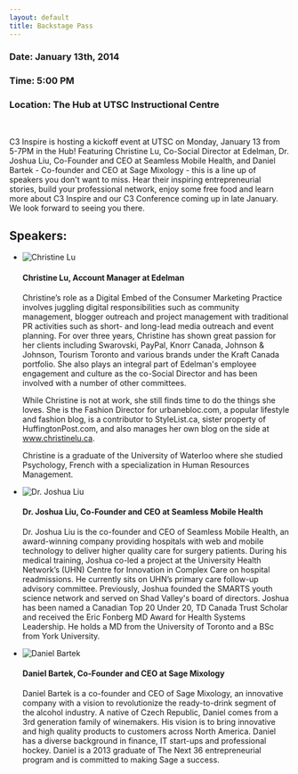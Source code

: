 ```yaml
---
layout: default
title: Backstage Pass
---
```

<div class="text-center">
	<h3>Date: January 13th, 2014</h3>
	<h3>Time: 5:00 PM</h3>
	<h3>Location: The Hub at UTSC Instructional Centre</h3>
</div>
<br>
<p class="lead">C3 Inspire is hosting a kickoff event at UTSC on Monday, January 13 from 5-7PM in the Hub! Featuring Christine Lu, Co-Social Director at Edelman, Dr. Joshua Liu, Co-Founder and CEO at Seamless Mobile Health, and Daniel Bartek - Co-founder and CEO at Sage Mixology - this is a line up of speakers you don't want to miss. Hear their inspiring entrepreneurial stories, build your professional network, enjoy some free food and learn more about C3 Inspire and our C3 Conference coming up in late January. We look forward to seeing you there.</p>

## Speakers:

<ul class="media-list">
	<li class="media">
		<img class="media-object pull-left" src="http://i.imgur.com/AvPVEgrs.jpg" alt="Christine Lu">
		<div class="media-body">
			<h4 class="media-heading">Christine Lu, Account Manager at Edelman</h4>
			<p>Christine’s role as a Digital Embed of the Consumer Marketing Practice involves juggling digital responsibilities such as community management, blogger outreach and project management with traditional PR activities such as short- and long-lead media outreach and event planning. For over three years, Christine has shown great passion for her clients including Swarovski, PayPal, Knorr Canada, Johnson & Johnson, Tourism Toronto and various brands under the Kraft Canada portfolio. She also plays an integral part of Edelman's employee engagement and culture as the co-Social Director and has been involved with a number of other committees.</p>
			<p>While Christine is not at work, she still finds time to do the things she loves. She is the Fashion Director for urbanebloc.com, a popular lifestyle and fashion blog, is a contributor to StyleList.ca, sister property of HuffingtonPost.com, and also manages her own blog on the side at <a href="http://www.christinelu.ca" target="_blank">www.christinelu.ca</a>.</p>
			<p>Christine is a graduate of the University of Waterloo where she studied Psychology, French with a specialization in Human Resources Management.</p>
		</div>
	</li>
	<li class="media">
		<img class="media-object pull-left" src="http://i.imgur.com/l4APJbJs.jpg" alt="Dr. Joshua Liu">
		<div class="media-body">
			<h4 class="media-heading">Dr. Joshua Liu, Co-Founder and CEO at Seamless Mobile Health</h4>
			<p>Dr. Joshua Liu is the co-founder and CEO of Seamless Mobile Health, an award-winning company providing hospitals with web and mobile technology to deliver higher quality care for surgery patients. During his medical training, Joshua co-led a project at the University Health Network’s (UHN) Centre for Innovation in Complex Care on hospital readmissions. He currently sits on UHN’s primary care follow-up advisory committee. Previously, Joshua founded the SMARTS youth science network and served on Shad Valley's board of directors. Joshua has been named a Canadian Top 20 Under 20, TD Canada Trust Scholar and received the Eric Fonberg MD Award for Health Systems Leadership. He holds a MD from the University of Toronto and a BSc from York University.</p>
		</div>
	</li>
	<li class="media">
		<img class="media-object pull-left" src="http://i.imgur.com/VrbZa5Bs.jpg" alt="Daniel Bartek">
		<div class="media-body">
			<h4 class="media-heading">Daniel Bartek, Co-Founder and CEO at Sage Mixology</h4>
			<p>Daniel Bartek is a co-founder and CEO of Sage Mixology, an innovative company with a vision to revolutionize the ready-to-drink segment of the alcohol industry. A native of Czech Republic, Daniel comes from a 3rd generation family of winemakers. His vision is to bring innovative and high quality products to customers across North America. Daniel has a diverse background in finance, IT start-ups and professional hockey. Daniel is a 2013 graduate of The Next 36 entrepreneurial program and is committed to making Sage a success.</p>
		</div>
	</li>
</ul>
